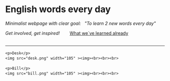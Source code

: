 <html lang="en">
<head>
    <meta charset="UTF-8">
    <meta http-equiv="X-UA-Compatible" content="IE=edge">
    <meta name="viewport" content="width=device-width, initial-scale=1.0">
    <title>English words every day</title>
</head>
<body>
    <h1>English words every day</h1>
    <p><i>Minimalist webpage with clear goal:&nbsp;&nbsp; "To learn 2 new words every day"</i></p>
    <i>Get involved, get inspired!&nbsp;&nbsp;&nbsp;&nbsp;&nbsp;&nbsp;&nbsp;</i>
    <a href="https://developer.mozilla.org/en-US/">What we´ve learned already</a><br><br>
    <hr size="3" >

    <p>Desk</p>
    <img src="desk.png" width="105" ><img><br><br><br>

    <p>Bill</p>
    <img src="bill.png" width="105" ><img><br><br><br>
